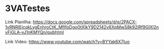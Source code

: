 # 3VATestes

Link Planilha: https://docs.google.com/spreadsheets/d/e/2PACX-1vRNRlEjcqkLygEnhroCtK_MfIfoDgo0tXIkY9D2142v6XpMwS8k92iRf9GlXl2nvFjGLA-vJ1nKMYQn/pubhtml

Link Video: https://www.youtube.com/watch?v=BYYak6X7Iuo
